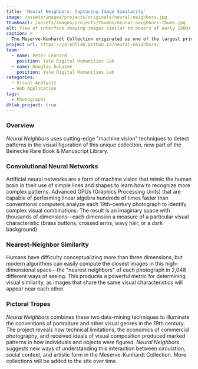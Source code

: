 ```yaml
---
title: 'Neural Neighbors: Capturing Image Similarity'
image: /assets/images/projects/originals/neural-neighbors.jpg
thumbnail: /assets/images/projects/thumbs/neural-neighbors-thumb.jpg
alt: View of interface showing images similar to boxers of early 1900s
caption: >
  The Meserve-Kunhardt Collection originated as one of the largest private collections of 19th-century photography. With over 73,000 items, the archive is a world-renowned record of America from the Civil War to the Gilded Age. 
project_url: https://yaledhlab.github.io/neural-neighbors/
team:
  - name: Peter Leonard
    position: Yale Digital Humanities Lab
  - name: Douglas Duhaime
    position: Yale Digital Humanities Lab
categories:
  - Visual Analysis
  - Web Application
tags:
  - Photographs
dhlab_project: true
---
```


### Overview

*Neural Neighbors* uses cutting-edge "machine vision" techniques to detect patterns in the visual figuration of this unique collection, now part of the Beinecke Rare Book & Manuscript Library.

### Convolutional Neural Networks

Artificial neural networks are a form of machine vision that mimic the human brain in their use of simple lines and shapes to learn how to recognize more complex patterns. Advanced GPUs (Graphics Processing Units) that are capable of performing linear algebra hundreds of times faster than conventional computers analyze each 19th-century photograph to identify complex visual combinations. The result is an imaginary space with thousands of dimensions—each dimension a measure of a particular visual characteristic (brass buttons, crossed arms, wavy hair, or a dark background).

### Nearest-Neighbor Similarity

Humans have difficulty conceptualizing more than three dimensions, but modern algorithms can easily compute the closest images in this high-dimensional space—the "nearest neighbors" of each photograph in 2,048 different ways of seeing. This produces a powerful metric for determining visual similarity, as images that share the same visual characteristics will appear near each other.

### Pictoral Tropes

*Neural Neighbors* combines these two data-mining techniques to illuminate the conventions of portraiture and other visual genres in the 19th century. The project reveals how technical limitations, the economics of commercial photography, and received ideals of visual composition produced marked patterns in how individuals and objects were figured. *Neural Neighbors* suggests new ways of understanding this interaction between circulation, social context, and artistic form in the Meserve-Kunhardt Collection. More collections will be added to the site over time.
